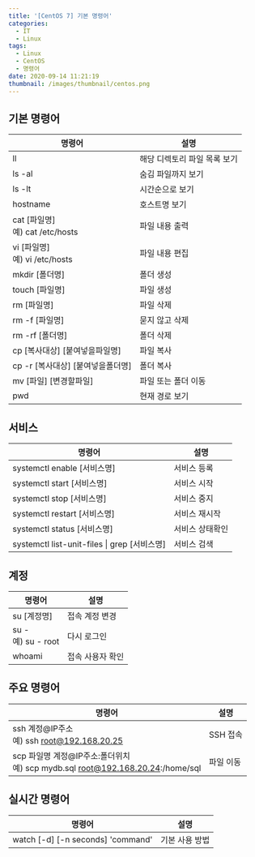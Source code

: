 ```yaml
---
title: '[CentOS 7] 기본 명령어'
categories:
  - IT
  - Linux
tags:
  - Linux
  - CentOS
  - 명령어
date: 2020-09-14 11:21:19
thumbnail: /images/thumbnail/centos.png
---
```


## 기본 명령어

| 명령어                              | 설명                         |
| ----------------------------------- | ---------------------------- |
| ll                                  | 해당 디렉토리 파일 목록 보기 |
| ls -al                              | 숨김 파일까지 보기           |
| ls -lt                              | 시간순으로 보기              |
| hostname                            | 호스트명 보기                |
| cat [파일명]</br>예) cat /etc/hosts | 파일 내용 출력               |
| vi [파일명]</br>예) vi /etc/hosts   | 파일 내용 편집               |
| mkdir [폴더명]              | 폴더 생성          |
| touch [파일명]              | 파일 생성          |
| rm [파일명]                         | 파일 삭제                    |
| rm -f [파일명]                      | 묻지 않고 삭제               |
| rm -rf [폴더명]                     | 폴더 삭제                    |
| cp [복사대상] [붙여넣을파일명]      | 파일 복사                    |
| cp -r [복사대상] [붙여넣을폴더명]   | 폴더 복사                    |
| mv [파일] [변경할파일]              | 파일 또는 폴더 이동          |
| pwd              | 현재 경로 보기          |

## 서비스

| 명령어                                       | 설명            |
| -------------------------------------------- | --------------- |
| systemctl enable [서비스명]                  | 서비스 등록     |
| systemctl start [서비스명]                   | 서비스 시작     |
| systemctl stop [서비스명]                    | 서비스 중지     |
| systemctl restart [서비스명]                 | 서비스 재시작   |
| systemctl status [서비스명]                  | 서비스 상태확인 |
| systemctl list-unit-files \| grep [서비스명] | 서비스 검색     |

## 계정

| 명령어                  | 설명             |
| ----------------------- | ---------------- |
| su [계정명]             | 접속 계정 변경   |
| su - </br>예) su - root | 다시 로그인      |
| whoami                  | 접속 사용자 확인 |

## 주요 명령어

| 명령어                                                                             | 설명      |
| ---------------------------------------------------------------------------------- | --------- |
| ssh 계정@IP주소</br>예) ssh root@192.168.20.25                                     | SSH 접속  |
| scp 파일명 계정@IP주소:폴더위치 </br>예) scp mydb.sql root@192.168.20.24:/home/sql | 파일 이동 |

## 실시간 명령어

| 명령어                            | 설명           |
| --------------------------------- | -------------- |
| watch [-d] [-n seconds] 'command' | 기본 사용 방법 |
